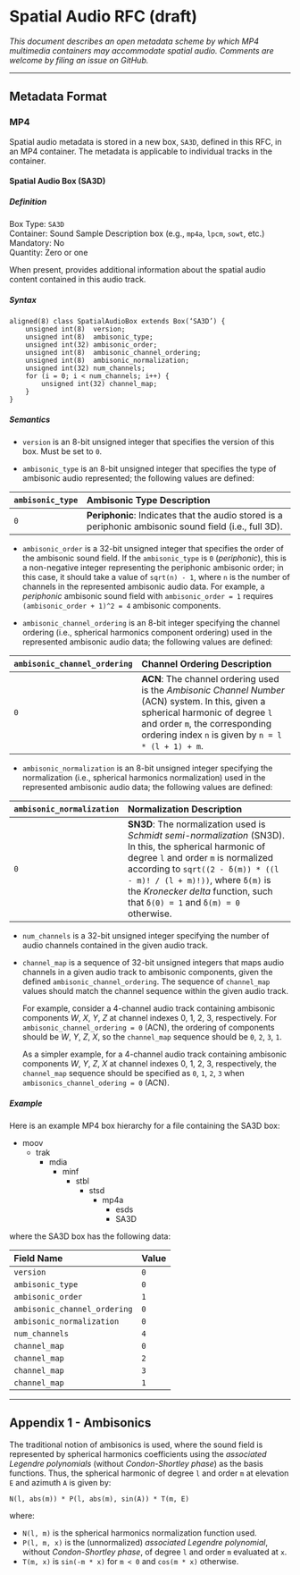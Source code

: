 # Spatial Audio RFC (draft)
*This document describes an open metadata scheme by which MP4 multimedia containers may accommodate spatial audio. Comments are welcome by filing an issue on GitHub.*

------------------------------------------------------

## Metadata Format

### MP4
Spatial audio metadata is stored in a new box, `SA3D`, defined in this RFC, in an MP4 container. The metadata is applicable to individual tracks in the container.

#### Spatial Audio Box (SA3D)
##### Definition
Box Type: `SA3D`  
Container: Sound Sample Description box (e.g., `mp4a`, `lpcm`, `sowt`, etc.)  
Mandatory: No  
Quantity: Zero or one  

When present, provides additional information about the spatial audio content contained in this audio track.

##### Syntax
```
aligned(8) class SpatialAudioBox extends Box(‘SA3D’) {
    unsigned int(8)  version;
    unsigned int(8)  ambisonic_type;
    unsigned int(32) ambisonic_order;
    unsigned int(8)  ambisonic_channel_ordering;
    unsigned int(8)  ambisonic_normalization;
    unsigned int(32) num_channels;
    for (i = 0; i < num_channels; i++) {
        unsigned int(32) channel_map;
    }
}
```

##### Semantics
- `version` is an 8-bit unsigned integer that specifies the version of this box. Must be set to `0`.

- `ambisonic_type` is an 8-bit unsigned integer that specifies the type of ambisonic audio represented; the following values are defined:

| `ambisonic_type` | Ambisonic Type Description |
|:-----------------|:---------------------------|
|   `0`   | **Periphonic**: Indicates that the audio stored is a periphonic ambisonic sound field (i.e., full 3D). |

- `ambisonic_order` is a 32-bit unsigned integer that specifies the order of the ambisonic sound field. If the `ambisonic_type` is `0` (*periphonic*), this is a non-negative integer representing the periphonic ambisonic order; in this case, it should take a value of `sqrt(n) - 1`, where `n` is the number of channels in the represented ambisonic audio data. For example, a *periphonic* ambisonic sound field with `ambisonic_order = 1` requires `(ambisonic_order + 1)^2 = 4` ambisonic components.

- `ambisonic_channel_ordering` is an 8-bit integer specifying the channel ordering (i.e., spherical harmonics component ordering) used in the represented ambisonic audio data; the following values are defined:

| `ambisonic_channel_ordering` | Channel Ordering Description |
|:-----------------------------|:-----------------------------|
|   `0`   | **ACN**: The channel ordering used is the *Ambisonic Channel Number* (ACN) system. In this, given a spherical harmonic of degree `l` and order `m`, the corresponding ordering index `n` is given by `n = l * (l + 1) + m`. |

- `ambisonic_normalization` is an 8-bit unsigned integer specifying the normalization (i.e., spherical harmonics normalization) used in the represented ambisonic audio data; the following values are defined:

| `ambisonic_normalization` | Normalization Description |
|:--------------------------|:--------------------------|
|   `0`   | **SN3D**: The normalization used is *Schmidt semi-normalization* (SN3D). In this, the spherical harmonic of degree `l` and order `m` is normalized according to `sqrt((2 - δ(m)) * ((l - m)! / (l + m)!))`, where `δ(m)` is the *Kronecker delta* function, such that `δ(0) = 1` and `δ(m) = 0` otherwise. |

- `num_channels` is a 32-bit unsigned integer specifying the number of audio channels contained in the given audio track.

- `channel_map` is a sequence of 32-bit unsigned integers that maps audio channels in a given audio track to ambisonic components, given the defined `ambisonic_channel_ordering`. The sequence of `channel_map` values should match the channel sequence within the given audio track.

  For example, consider a 4-channel audio track containing ambisonic components *W*, *X*, *Y*, *Z* at channel indexes 0, 1, 2, 3, respectively. For `ambisonic_channel_ordering = 0` (ACN), the ordering of components should be *W*, *Y*, *Z*, *X*, so the `channel_map` sequence should be `0`, `2`, `3`, `1`.

  As a simpler example, for a 4-channel audio track containing ambisonic components *W*, *Y*, *Z*, *X* at channel indexes 0, 1, 2, 3, respectively, the `channel_map` sequence should be specified as `0`, `1`, `2`, `3` when `ambisonics_channel_odering = 0` (ACN).

##### Example

Here is an example MP4 box hierarchy for a file containing the SA3D box:

- moov
  - trak
    - mdia
      - minf
        - stbl
          - stsd
            - mp4a
              - esds
              - SA3D

where the SA3D box has the following data:

| Field Name | Value |
|:-----------|:-----|
| `version` | `0` |
| `ambisonic_type` | `0` |
| `ambisonic_order` | `1` |
| `ambisonic_channel_ordering` | `0` |
| `ambisonic_normalization` | `0` |
| `num_channels` | `4` |
| `channel_map` | `0` |
| `channel_map` | `2` |
| `channel_map` | `3` |
| `channel_map` | `1` |

------------------------------------------------------

## Appendix 1 - Ambisonics
The traditional notion of ambisonics is used, where the sound field is represented by spherical harmonics coefficients using the *associated Legendre polynomials* (without *Condon-Shortley phase*) as the basis functions. Thus, the spherical harmonic of degree `l` and order `m` at elevation `E` and azimuth `A` is given by:

    N(l, abs(m)) * P(l, abs(m), sin(A)) * T(m, E)

where:
- `N(l, m)` is the spherical harmonics normalization function used.
- `P(l, m, x)` is the (unnormalized) *associated Legendre polynomial*, without *Condon-Shortley phase*, of degree `l` and order `m` evaluated at `x`.
- `T(m, x)` is `sin(-m * x)` for `m < 0` and `cos(m * x)` otherwise.
